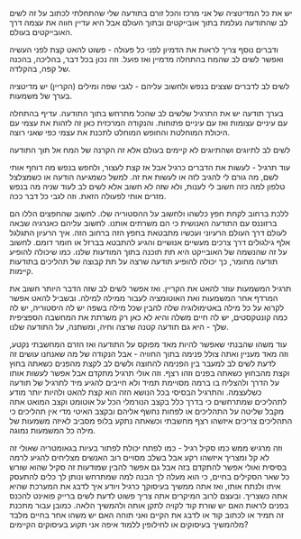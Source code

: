 יש את כל המדיטציה של אני מרכז והכל זורם בתודעה שלי שהתחלתי לכתוב על זה לשים לב שהתודעה נעלמת בתוך אובייקטים ובתוך העולם אבל היא עדיין חווה את עצמה דרך האובייקטים בעולם.

ודברים נוסף צריך לראות את הדמיון לפני כל פעולה - פשוט להאט קצת לפני העשיה ואפשר לשים לב שהמח בהתחלה מדמיין ואז פועל. וזה נכון בכל דבר, בהליכה, בהכנה של קפה, בהקלדה.

לשים לב לדברים שצצים בנפש ולחשוב עליהם - לגבי שפה ומילים (הקריין) יש מדיטציה בערך של משמעות.

בערך תודעה יש את התרגיל שלשים לב שהכל מתרחש בתוך התודעה. עדיף בהתחלה עם עיניים עצומות ואז עם עיניים פתוחות. והנקודה המרכזית כאן זה לזהות את עצמי עם היכולת המוחלטת והחופש המוחלט לתכנת את עצמי כפי שאני רוצה.

לשים לב לתיוגים ושהתיוגים לא קיימים בעולם אלא זה הקרנה של המח אל תוך התודעה

עוד תרגיל - לעשות את הדברים כרגיל אבל אז קצת לעצור, ולחפש בנפש מה דוחף אותי לשם, מה גורם
לי להגיב לזה או לעשות את זה. למשל כשמגיעה הודעה או כשמצלצל טלפון למה כזה חשוב לי לענות, ולא
שזה לא חשוב אלא לשים לב לעוד שניה מה בנפש מזרים אותי לפעולה הזאת. וזה לגבי כל דבר ככה.

ללכת ברחוב לקחת חפץ כלשהו ולחשוב על ההסטוריה שלו. לחשוב שהחפצים הללו הם ברזוננס עם התודעה האנושית כי הם משרתים אותנו. לחשוב עליהם כאנרגיה שבאה לעולם דרך העולם הרעיוני ועכשיו מתבטאת בחפץ הזה ברחוב הזה. איך הרעיון התגלגל אלף גילגולים דרך צרכים מעשיים אנושיים והגיע להתבטא בברזל או חומר דומם. לחשוב על זה שהנשמה של האובייקט היא תת תוכנה בתוך המודעות שלנו. כמו שיכולה להופיע
תודעה מחומר, כך יכולה להופיע תודעה שרצה על תת קבוצה של תהליכים בתודעות קיימות.

תרגיל המשמעות עוזר להאט את הקריין. ואז אפשר לשים לב שזה הדבר היותר חשוב את המרדף אחר המשמעות ואת האוטומציה לעבור ממילה למילה. ובשביל להאט אפשר לקרוא על כל מילה באטימולוגיה שלה להבין שכל מילה בשפה יש לה היסטוריה, יש לה כמה קונטקסטים, יש לה חיים משלה והיא לא כאן רק משרתת את המחשבה הספציפית שלך - היא גם תודעה קטנה שרצה וחיה, ומשתנה, על התודעה שלנו.

עוד משהו שהבנתי שאפשר להיות מאד מפוקס על התודעה ואז הזרם המחשבתי נקטע, וזה מאד מעניין ואתה צולל פנימה בתוך החוויה - אבל הנקודה של מה שאנחנו עושים זה לדעת לשים לב למעבר בין הפנימה להחוצה ולשים לב לקצת מהפנים כשאתה בחוץ וקצת מהבחוץ כשאתה בפנים וזהו רצף. וזה אולי תרגיל מתקדם אבל
אפשר לעשות אותו על הדרך ולהצליח בו ברמה מסויימת תמיד ולא חייבים להגיע מיד לתרגיל של תודעה כשלעצמה. והתרגיל הבסיסי בכל הנושא הזה הוא קצת להאט ולהיות יותר מודע לתהליכים שמתרחשים כי בדרך כלל בקצב הנורמלי הכל על אוטומט וקצב המואט אתה מקבל שליטה על התהליכים או לפחות נחשף אליהם ובקצב האיטי מדי אין תהליכים כי התהליכים צריכים איזשהו רצף מחשבתי וכשאתה נתקע בלופ מסביב לאיזה משמעות של מילה כל המשמעות נמוגה.

וזה מרגיש ממש כמו סקיל רגיל - כמו לפתח יכולת לפתור בעיות בגאומטריה שאולי זה לא קל ומצריך איזשהו רקע אבל בשלב מסויים רוב האנשים מצליחים להגיע לרמה בסיסית ואולי אפשר להתקדם בזה אבל גם אפשר להבין שמודעות זה סקיל שהוא שורש כל שאר הסקילים בחיים, כי הוא מעלה לך הבנה למה שמתרחש ונותן לך כלים להתעסק איתו ולנתח אותו, ואז אתה ממשיך בעיסוקך כרגיל ויודע איך לדבג את המערכת שהיא אתה כשצריך. ובעצם לרוב המיקרים אתה צריך פשוט לדעת לשים ברייק פואינט להכנס בפנים לראות האם יש שורת קוד לקויה לתקן אותה ולהמשיך הלאה. כמובן עבור מתכנת זה תמיד או לכתוב קוד או לדבג את הקיים ואני תוהה האם יש משהו אחר בחיים מלבד מלהמשיך בעיסוקים או לחילופין ללמוד איפה אני תקוע בעיסוקים הקיימים?
